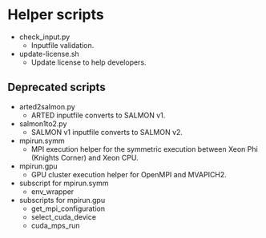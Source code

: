 # Helper scripts

- check_input.py
    - Inputfile validation.
- update-license.sh
    - Update license to help developers.

## Deprecated scripts

- arted2salmon.py
    - ARTED inputfile converts to SALMON v1.
- salmon1to2.py
    - SALMON v1 inputfile converts to SALMON v2.
- mpirun.symm
    - MPI execution helper for the symmetric execution between Xeon Phi (Knights Corner) and Xeon CPU.
- mpirun.gpu
    - GPU cluster execution helper for OpenMPI and MVAPICH2.
- subscript for mpirun.symm
    - env_wrapper
- subscripts for mpirun.gpu
    - get_mpi_configuration
    - select_cuda_device
    - cuda_mps_run
